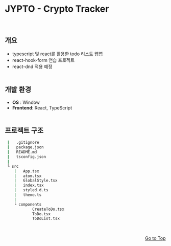 <h1 id="top">JYPTO - Crypto Tracker</h1>
<br>

## 개요

- typescript 및 react를 활용한 todo 리스트 웹앱
- react-hook-form 연습 프로젝트
- react-dnd 적용 예정
  <br>
  <br>

## 개발 환경

- **OS** : Window
- **Frontend**: React, TypeScript
  <br>
  <br>

## 프로젝트 구조

```bash
 |   .gitignore
 |   package.json
 |   README.md
 |   tsconfig.json
 |
 └ src
    |   App.tsx
    |   atom.tsx
    |   GlobalStyle.tsx
    |   index.tsx
    |   styled.d.ts
    |   theme.ts
    |
    └ components
            CreateToDo.tsx
            ToDo.tsx
            ToDoList.tsx
```
  <br>
<p align="right"><a href="#top">Go to Top</a></p>
